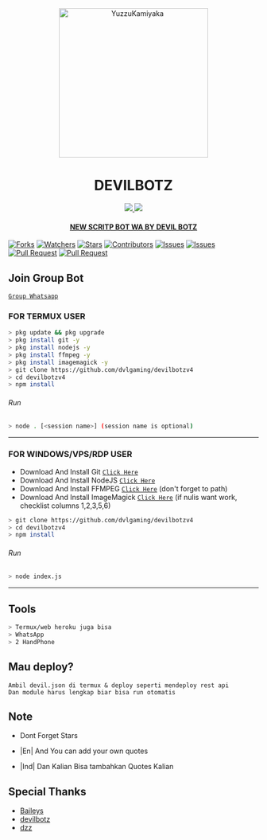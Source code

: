 <div align="center">
<img src="https://i.ibb.co/R2jYFhc/442757cb859d28f896389b76fff1d758.gif" alt="YuzzuKamiyaka" width="300" />

# DEVILBOTZ

>
>
>
</div>
<p align="center">
  <a href="https://instagram.com/devilstore19"><img src="https://img.shields.io/badge/Instagram-E4405F?style=for-the-badge&logo=instagram&logoColor=white"/> 
  <a href="https://wa.me/6288215463787"><img src="https://img.shields.io/badge/WhatsApp-25D366?style=for-the-badge&logo=whatsapp&logoColor=white" />
  <h4 align="center">
  <a href="https://YouTube.com/c/DEVILBOTZ>SUBSCRIBE MY YOUTUBE >//< </a>
</h4>
</p>

# NEW SCRITP BOT WA BY DEVIL BOTZ
<a href="https://github.com/dvlgaming/games wabot/network/members"><img title="Forks" src="https://img.shields.io/github/forks/dvlgaming/devilbotzv4?label=Forks&color=blue&style=flat-square"></a>
<a href="https://github.com/dvlgaming/devilbotzv4/watchers"><img title="Watchers" src="https://img.shields.io/github/watchers/dvlgaming/devilbotzv4?label=Watchers&color=green&style=flat-square"></a>
<a href="https://github.com/dvlgaming/devilbotzv4/stargazers"><img title="Stars" src="https://img.shields.io/github/stars/dvlgaming/devilbotzv4?label=Stars&color=yellow&style=flat-square"></a>
<a href="https://github.com/dvlgaming/devilbotzv4/graphs/contributors"><img title="Contributors" src="https://img.shields.io/github/contributors/dvlgaming/devilbotzv4?label=Contributors&color=blue&style=flat-square"></a>
<a href="https://github.com/dvlgaming/devilbotzv4/issues"><img title="Issues" src="https://img.shields.io/github/issues/dvlgaming/devilbotzv4?label=Issues&color=success&style=flat-square"></a>
<a href="https://github.com/dvlgaming/devilbotzv4/issues?q=is%3Aissue+is%3Aclosed"><img title="Issues" src="https://img.shields.io/github/issues-closed/dvlgaming/devilbotzv4?label=Issues&color=red&style=flat-square"></a>
<a href="https://github.com/dvlgaming/devilbotzv4/pulls"><img title="Pull Request" src="https://img.shields.io/github/issues-pr/dvlgaming/devilbotzv4?label=PullRequest&color=success&style=flat-square"></a>
<a href="https://github.com/dvlgaming/devilbotzv4/pulls?q=is%3Apr+is%3Aclosed"><img title="Pull Request" src="https://img.shields.io/github/issues-pr-closed/dvlgaming/devilbotzv4?label=PullRequest&color=red&style=flat-square"></a>

## Join Group Bot
[`Group Whatsapp`](https://chat.whatsapp.com/Fe9lr9fJMX4FY7BMkPSo5v)
### FOR TERMUX USER
```bash
> pkg update && pkg upgrade
> pkg install git -y
> pkg install nodejs -y
> pkg install ffmpeg -y
> pkg install imagemagick -y
> git clone https://github.com/dvlgaming/devilbotzv4
> cd devilbotzv4
> npm install
```
###### Run
```bash
> node . [<session name>] (session name is optional)
```

---------

### FOR WINDOWS/VPS/RDP USER
* Download And Install Git [`Click Here`](https://git-scm.com/downloads) <br>
* Download And Install NodeJS [`Click Here`](https://nodejs.org/en/download) <br>
* Download And Install FFMPEG [`Click Here`](https://ffmpeg.org/download.html) (don't forget to path) 
* Download And Install ImageMagick [`Click Here`](https://imagemagick.org/script/download.php) (if nulis want work,  checklist columns 1,2,3,5,6) 
```bash
> git clone https://github.com/dvlgaming/devilbotzv4
> cd devilbotzv4
> npm install
```
###### Run
```bash
> node index.js
```
--------------

## Tools

```bash
> Termux/web heroku juga bisa
> WhatsApp
> 2 HandPhone
```
## Mau deploy?
```
Ambil devil.json di termux & deploy seperti mendeploy rest api
Dan module harus lengkap biar bisa run otomatis

```
## Note

* Dont Forget Stars

* |En| And You can add your own quotes
* |Ind| Dan Kalian Bisa tambahkan Quotes Kalian


## Special Thanks

* [Baileys](https://github.com/baileys)
* [devilbotz](https://github.com/dvlgaming)
* [dzz](https://github.com/DzWangy)

